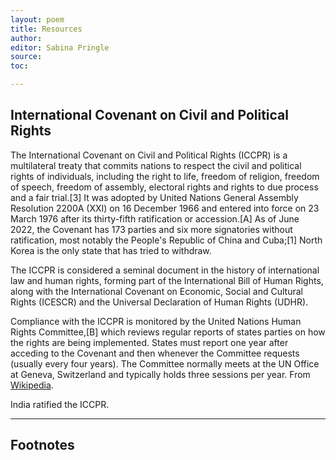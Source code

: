 ```yaml
---
layout: poem
title: Resources
author:
editor: Sabina Pringle
source:
toc:

---
```


## International Covenant on Civil and Political Rights

The International Covenant on Civil and Political Rights (ICCPR) is a multilateral treaty that commits nations to respect the civil and political rights of individuals, including the right to life, freedom of religion, freedom of speech, freedom of assembly, electoral rights and rights to due process and a fair trial.[3] It was adopted by United Nations General Assembly Resolution 2200A (XXI) on 16 December 1966 and entered into force on 23 March 1976 after its thirty-fifth ratification or accession.[A] As of June 2022, the Covenant has 173 parties and six more signatories without ratification, most notably the People's Republic of China and Cuba;[1] North Korea is the only state that has tried to withdraw.

The ICCPR is considered a seminal document in the history of international law and human rights, forming part of the International Bill of Human Rights, along with the International Covenant on Economic, Social and Cultural Rights (ICESCR) and the Universal Declaration of Human Rights (UDHR).

Compliance with the ICCPR is monitored by the United Nations Human Rights Committee,[B] which reviews regular reports of states parties on how the rights are being implemented. States must report one year after acceding to the Covenant and then whenever the Committee requests (usually every four years). The Committee normally meets at the UN Office at Geneva, Switzerland and typically holds three sessions per year. From [Wikipedia](https://en.wikipedia.org/wiki/International_Covenant_on_Civil_and_Political_Rights).

India ratified the ICCPR.

---

## Footnotes
